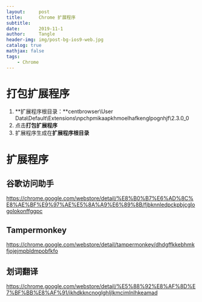 ```yaml
---
layout:     post
title:      Chrome 扩展程序
subtitle:   
date:       2019-11-1
author:     Tangle
header-img: img/post-bg-ios9-web.jpg
catalog: true
mathjax: false
tags:
    - Chrome
---
```


# 打包扩展程序

1. **扩展程序根目录：**centbrowser\User Data\Default\Extensions\npchpmikaapkhmoelhafkenglpognhjf\2.3.0_0
1. 点击**打包扩展程序**
1. 扩展程序生成在**扩展程序根目录**

# 扩展程序

## 谷歌访问助手

<https://chrome.google.com/webstore/detail/%E8%B0%B7%E6%AD%8C%E8%AE%BF%E9%97%AE%E5%8A%A9%E6%89%8B/fjbknnledpckpbjcglogolokonffggpc>

## Tampermonkey

<https://chrome.google.com/webstore/detail/tampermonkey/dhdgffkkebhmkfjojejmpbldmpobfkfo>

## 划词翻译

<https://chrome.google.com/webstore/detail/%E5%88%92%E8%AF%8D%E7%BF%BB%E8%AF%91/ikhdkkncnoglghljlkmcimlnlhkeamad>
